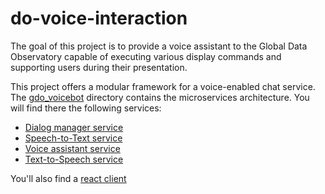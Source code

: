 # do-voice-interaction

The goal of this project is to provide a voice assistant to the Global Data Observatory capable of executing various display commands and supporting users during their presentation. 



This project offers a modular framework for a voice-enabled chat service. The [gdo_voicebot](https://github.com/dsi-icl/do-voice-interaction/tree/master/gdo_voicebot) directory contains the microservices architecture. You will find there the following services:
* [Dialog manager service](https://github.com/dsi-icl/do-voice-interaction/blob/master/gdo_voicebot/dialog_manager_service/README.md)
* [Speech-to-Text service](https://github.com/dsi-icl/do-voice-interaction/blob/master/gdo_voicebot/stt_service/README.md)
* [Voice assistant service](https://github.com/dsi-icl/do-voice-interaction/blob/master/gdo_voicebot/voice_assistant_service/README.md)
* [Text-to-Speech service](https://github.com/dsi-icl/do-voice-interaction/blob/master/gdo_voicebot/tts_service/README.md)

You'll also find a [react client](https://github.com/dsi-icl/do-voice-interaction/blob/master/gdo_voicebot/voice_assistant_client/README.md)
